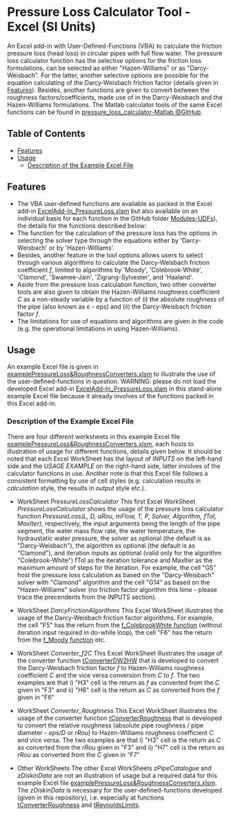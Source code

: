 # Pressure Loss Calculator Tool - Excel (SI Units)
An Excel add-in with User-Defined-Functions (VBA) to calculate the friction pressure loss (head loss) in circular pipes with full flow water. The pressure loss calculator function has the selective options for the friction loss formulations, can be selected as either "Hazen-Williams" or as "Darcy-Weisbach". For the latter, another selective options are possible for the equation calculating of the Darcy-Weisbach friction factor (details given in [Features](README.md#features)). Besides, another functions are given to convert between the roughness factors/coefficients, made use of in the Darcy-Weisbach and the Hazen-Williams formulations. The Matlab calculator tools of the same Excel functions can be found in [pressure_loss_calculator-Matlab @GitHub](https://github.com/DrTol/pressure_loss_calculator-Matlab.git).

## Table of Contents
- [Features](README.md#features)
- [Usage](README.md#usage)
  - [Description of the Example Excel File](README.md#description-of-the-example-excel-file)

## Features 
- The VBA user-defined functions are available as packed in the Excel add-in [ExcelAdd-In_PressureLoss.xlam](https://github.com/DrTol/pressure_loss_calculator-Excel/blob/master/ExcelAdd-In_PressureLoss.xlam) but also available on an individual basis for each function in the GitHub folder [Modules-UDFs](https://github.com/DrTol/pressure_loss_calculator-Excel/tree/master/Modules-UDFs)), the details for the functions described below: 
- The function for the calculation of the pressure loss has the options in selecting the solver type through the equations either by 'Darcy-Weisbach' or by 'Hazen-Williams'. 
- Besides, another feature in the tool options allows users to select through various algorithms to calculate the Darcy-Weisbach friction coefficient *f*, limited to algorithms by 'Moody', 'Colebrook-White', 'Clamond', 'Swamee-Jain', 'Zigrang-Sylvester', and 'Haaland'. 
- Aside from the pressure loss calculation function, two other converter tools are also given to obtain the Hazen-Williams roughness coefficient *C* as a non-steady variable by a function of (i) the absolute roughness of the pipe (also known as ε - eps) and (ii) the Darcy-Weisbach friction factor *f*.
- The limitations for use of equations and algorithms are given in the code (e.g. the operational limitations in using Hazen-Williams).

## Usage
An example Excel file is given in [examplePressureLoss&RoughnessConverters.xlsm](examplePressureLoss%26RoughnessConverters.xlsm) to illustrate the use of the user-defined-functions in question. WARNING: please do not load the developed Excel add-in [ExcelAdd-In_PressureLoss.xlam](ExcelAdd-In_PressureLoss.xlam) in this stand-alone example Excel file because it already involves of the functions packed in this Excel add-in. 

### Description of the Example Excel File
There are four different worksheets in this example Excel file [examplePressureLoss&RoughnessConverters.xlsm](examplePressureLoss%26RoughnessConverters.xlsm), each hosts to illustration of usage for different functions, details given below. It should be noted that each Excel WorkSheet has the layout of *INPUTS* on the left-hand side and the *USAGE EXAMPLE* on the right-hand side, latter involves of the calculator functions in use. Another note is that this Excel file follows a consistent formatting by use of cell styles (e.g. calculation results in *calculation* style, the results in *output* style etc.). 

- WorkSheet *PressureLossCalculator*
This first Excel WorkSheet *PressureLossCalculator* shows the usage of the pressure loss calculator function *PressureLoss(L, D, aRou, mFlow, T, P, Solver, Algorithm, fTol, MaxIter)*, respectively, the input arguments being the length of the pipe segment, the water mass flow rate, the water temperature, the hydraustatic water pressure, the solver as optional (the default is as "Darcy-Weisbach"), the algorithm  as optional (the default is as "Clamond"), and iteration inputs as optional (valid only for the algorithm "Colebrook-White") fTol as the iteration tolerance and MaxIter as the maximum amount of steps for the iteration. 
For example, the cell "G5" host the pressure loss calculation as based on the "Darcy-Weisbach" solver with "Clamond" algorithm and the cell "G14" as based on the "Hazen-Williams" solver (no friction factor algorithm this time - please trace the precendents from the INPUTS section). 

- WorkSheet *DarcyFrictionAlgorithms* 
This Excel WorkSheet illustrates the usage of the Darcy-Weisbach friction factor algorithms. 
For example, the cell "F5" has the return from the [f_ColebrookWhite function](Modules-UDFs/dwf_ColebrookWhite.bas) (without iteration input required in do-while loop), the cell "F6" has the return from the [f_Moody function](Modules-UDFs/dwf_Moody.bas) etc. 

- WorkSheet *Converter_f2C*
This Excel WorkSheet illustrates the usage of the converter function [tConverterDW2HW](Modules-UDFs/Converter_f2C.bas) that is developed to convert the Darcy-Weisbach friction factor *f* to Hazen-Williams roughness coefficient *C* and the vice versa conversion from *C* to *f*. The two examples are that i) "H3" cell is the return as *f* as converted from the *C* given in "F3" and ii) "H6" cell is the return as *C* as converted from the *f* given in "F6"  

- WorkSheet *Converter_Roughness*
This Excel WorkSheet illustrates the usage of the converter function [tConverterRoughness](Modules-UDFs/Converter_rRou2C.bas) that is developed to convert the relative roughness (absolute pipe roughness / pipe diameter - *eps/D* or *rRou*) to Hazen-Williams roughness coefficient *C* and vice versa. The two examples are that i) "H3" cell is the return as *C* as converted from the *rRou* given in "F3" and ii) "H7" cell is the return as *rRou* as converted from the *C* given in "F7" 

- Other WorkSheets
The other Excel WorkSheets *zPipeCatalogue* and *zDiskinData* are not an illustration of usage but a required data for this example Excel file [examplePressureLoss&RoughnessConverters.xlsm](examplePressureLoss%26RoughnessConverters.xlsm). The *zDiskinData* is necessary for the user-defined-functions developed (given in this repository), i.e. especially at functions [tConverterRoughness](Modules-UDFs/Converter_rRou2C.bas) and [tReynoldsLimits](Modules-UDFs/tHWLimitsReynolds.bas).
